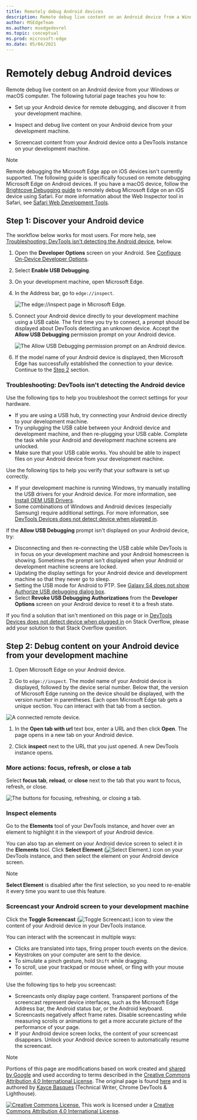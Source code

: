 ```yaml
---
title: Remotely debug Android devices
description: Remote debug live content on an Android device from a Windows or macOS computer.
author: MSEdgeTeam
ms.author: msedgedevrel
ms.topic: conceptual
ms.prod: microsoft-edge
ms.date: 05/04/2021
---
```

<!-- Copyright Kayce Basques

   Licensed under the Apache License, Version 2.0 (the "License");
   you may not use this file except in compliance with the License.
   You may obtain a copy of the License at

       https://www.apache.org/licenses/LICENSE-2.0

   Unless required by applicable law or agreed to in writing, software
   distributed under the License is distributed on an "AS IS" BASIS,
   WITHOUT WARRANTIES OR CONDITIONS OF ANY KIND, either express or implied.
   See the License for the specific language governing permissions and
   limitations under the License.  -->
# Remotely debug Android devices

Remote debug live content on an Android device from your Windows or macOS computer.  The following tutorial page teaches you how to:

*  Set up your Android device for remote debugging, and discover it from your development machine.

*  Inspect and debug live content on your Android device from your development machine.

*  Screencast content from your Android device onto a DevTools instance on your development machine.

<!--
![Remote Debugging lets you inspect a page running on an Android device from your development machine.](../media/remote-debugging--remote-debugging.msft.png)
-->

> [!NOTE]
> Remote debugging the Microsoft Edge app on iOS devices isn't currently supported.  The following guide is specifically focused on remote debugging Microsoft Edge on Android devices.
> If you have a macOS device, follow the [Brightcove Debugging guide](https://general.support.brightcove.com/developer/debugging-mobile-devices.html) to remotely debug Microsoft Edge on an iOS device using Safari.  For more information about the Web Inspector tool in Safari, see [Safari Web Development Tools](https://developer.apple.com/safari/tools).


<!-- ====================================================================== -->
## Step 1: Discover your Android device

The workflow below works for most users.  For more help, see [Troubleshooting: DevTools isn't detecting the Android device](#troubleshooting-devtools-isnt-detecting-the-android-device), below.

1. Open the **Developer Options** screen on your Android.  See [Configure On-Device Developer Options](https://developer.android.com/studio/debug/dev-options).

1. Select **Enable USB Debugging**.

1. On your development machine, open Microsoft Edge.

1. In the Address bar, go to `edge://inspect`.

   ![The edge://inspect page in Microsoft Edge.](../media/remote-debugging-edge-inspect-no-targets.msft.png)

1. Connect your Android device directly to your development machine using a USB cable.  The first time you try to connect, a prompt should be displayed about DevTools detecting an unknown device.  Accept the **Allow USB Debugging** permission prompt on your Android device.

   ![The Allow USB Debugging permission prompt on an Android device.](../media/remote-debugging-android-permissions-prompt.msft.png)

1. If the model name of your Android device is displayed, then Microsoft Edge has successfully established the connection to your device.  Continue to the [Step 2](#step-2-debug-content-on-your-android-device-from-your-development-machine) section.

   <!--
   ![The Remote Devices tab has successfully detected an unknown device that is pending authorization.](../media/remote-debugging--unknown-device.msft.png)
   -->

### Troubleshooting: DevTools isn't detecting the Android device

Use the following tips to help you troubleshoot the correct settings for your hardware.

*  If you are using a USB hub, try connecting your Android device directly to your development machine.
*  Try unplugging the USB cable between your Android device and development machine, and then re-plugging your USB cable.  Complete the task while your Android and development machine screens are unlocked.
*  Make sure that your USB cable works.  You should be able to inspect files on your Android device from your development machine.

Use the following tips to help you verify that your software is set up correctly.

*  If your development machine is running Windows, try manually installing the USB drivers for your Android device.  For more information, see [Install OEM USB Drivers](https://developer.android.com/tools/extras/oem-usb.html).
*  Some combinations of Windows and Android devices (especially Samsung) require additional settings.  For more information, see [DevTools Devices does not detect device when plugged in](https://stackoverflow.com/questions/21925992).

If the **Allow USB Debugging** prompt isn't displayed on your Android device, try:

*  Disconnecting and then re-connecting the USB cable while DevTools is in focus on your development machine and your Android homescreen is showing.  Sometimes the prompt isn't displayed when your Android or development machine screens are locked.
*  Updating the display settings for your Android device and development machine so that they never go to sleep.
*  Setting the USB mode for Android to PTP.  See [Galaxy S4 does not show Authorize USB debugging dialog box](https://android.stackexchange.com/questions/101933).
*  Select **Revoke USB Debugging Authorizations** from the **Developer Options** screen on your Android device to reset it to a fresh state.

If you find a solution that isn't mentioned on this page or in [DevTools Devices does not detect device when plugged in](https://stackoverflow.com/questions/21925992) on Stack Overflow, please add your solution to that Stack Overflow question<!--, or [open an issue in the webfundamentals repository](https://github.com/Alphabet/webfundamentals/issues/new?title=[Remote%20Debugging]) -->.


<!-- ====================================================================== -->
## Step 2: Debug content on your Android device from your development machine

1. Open Microsoft Edge on your Android device.

1. Go to `edge://inspect`.  The model name of your Android device is displayed, followed by the device serial number.  Below that, the version of Microsoft Edge running on the device should be displayed, with the version number in parentheses.  Each open Microsoft Edge tab gets a unique section.  You can interact with that tab from a section.  <!--If there are any apps using WebView, a section for each of those apps should be displayed, too.  --><!--In [**Figure 5**](#figure-5) there are no tabs or WebViews open.  -->

  ![A connected remote device.](../media/remote-debugging-edge-inspect-with-targets.msft.png)

1. In the **Open tab with url** text box, enter a URL and then click **Open**.  The page opens in a new tab on your Android device.

1. Click **inspect** next to the URL that you just opened.  A new DevTools instance opens.

<!--
The version of Microsoft Edge running on your Android device determines the version of DevTools that opens on your development machine.  So, if your Android device is running a very old version of Microsoft Edge, the DevTools instance may look very different than what you are used to.
-->

### More actions: focus, refresh, or close a tab

Select **focus tab**, **reload**, or **close** next to the tab that you want to focus, refresh, or close.

![The buttons for focusing, refreshing, or closing a tab.](../media/remote-debugging-edge-inspect-with-targets-buttons.msft.png)

### Inspect elements

Go to the **Elements** tool of your DevTools instance, and hover over an element to highlight it in the viewport of your Android device.

You can also tap an element on your Android device screen to select it in the **Elements** tool.  Click **Select Element** (![Select Element.](../media/select-element-icon.msft.png)) icon on your DevTools instance, and then select the element on your Android device screen.

> [!NOTE]
> **Select Element** is disabled after the first selection, so you need to re-enable it every time you want to use this feature.

### Screencast your Android screen to your development machine

Click the **Toggle Screencast** (![Toggle Screencast.](../media/toggle-screencast-icon.msft.png)) icon to view the content of your Android device in your DevTools instance.

You can interact with the screencast in multiple ways:

*  Clicks are translated into taps, firing proper touch events on the device.
*  Keystrokes on your computer are sent to the device.
*  To simulate a pinch gesture, hold `Shift` while dragging.
*  To scroll, use your trackpad or mouse wheel, or fling with your mouse pointer.

Use the following tips to help you screencast:

*  Screencasts only display page content.  Transparent portions of the screencast represent device interfaces, such as the Microsoft Edge Address bar, the Android status bar, or the Android keyboard.
*  Screencasts negatively affect frame rates.  Disable screencasting while measuring scrolls or animations to get a more accurate picture of the performance of your page.
*  If your Android device screen locks, the content of your screencast disappears.  Unlock your Android device screen to automatically resume the screencast.


<!-- ====================================================================== -->
> [!NOTE]
> Portions of this page are modifications based on work created and [shared by Google](https://developers.google.com/terms/site-policies) and used according to terms described in the [Creative Commons Attribution 4.0 International License](https://creativecommons.org/licenses/by/4.0).
> The original page is found [here](https://developer.chrome.com/docs/devtools/remote-debugging/) and is authored by [Kayce Basques](https://developers.google.com/web/resources/contributors#kayce-basques) (Technical Writer, Chrome DevTools \& Lighthouse).

[![Creative Commons License.](https://licensebuttons.net/l/by/4.0/88x31.png)](https://creativecommons.org/licenses/by/4.0)
This work is licensed under a [Creative Commons Attribution 4.0 International License](https://creativecommons.org/licenses/by/4.0).
